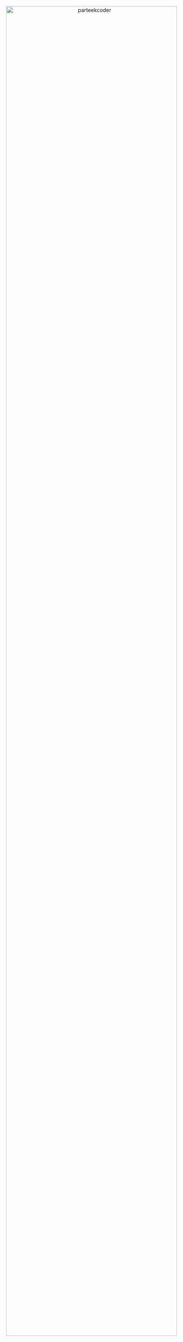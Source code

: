<p align="center">
    <img src="https://github-readme-stats.vercel.app/api?username=parteekcoder&show_icons=true&theme=buefy&count_private=true" alt="parteekcoder" width="95%"/>
</p>
